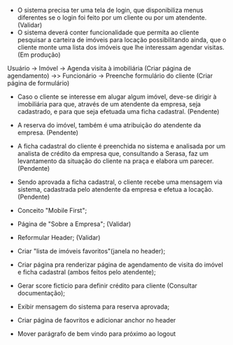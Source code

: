 - O sistema precisa ter uma tela de login, que disponibiliza menus diferentes se o login foi feito por um cliente ou por um atendente. (Validar)
- O sistema deverá conter funcionalidade que permita ao cliente pesquisar a carteira de imóveis para locação possibilitando ainda, que o cliente monte uma lista dos imóveis que lhe interessam agendar visitas. (Em produção)

Usuário -> Imóvel -> Agenda visita à imobiliária (Criar página de agendamento) ->> Funcionário -> Preenche formulário do cliente (Criar página de formulário)

- Caso o cliente se interesse em alugar algum imóvel, deve-se dirigir à imobiliária para que, através de um atendente da empresa, seja cadastrado, e para que seja efetuada uma ficha cadastral. (Pendente)
- A reserva do imóvel, também é uma atribuição do atendente da empresa. (Pendente)
- A ficha cadastral do cliente é preenchida no sistema e analisada por um analista de crédito da empresa que, consultando a Serasa, faz um levantamento da situação do cliente na praça e elabora um parecer. (Pendente)
- Sendo aprovada a ficha cadastral, o cliente recebe uma mensagem via sistema, cadastrada pelo atendente da empresa e efetua a locação. (Pendente)


- Conceito "Mobile First";
- Página de "Sobre a Empresa"; (Validar)
- Reformular Header; (Validar)
- Criar "lista de imóveis favoritos"(janela no header);
- Criar página pra renderizar página de agendamento de visita do imóvel e ficha cadastral (ambos feitos pelo atendente);
- Gerar score ficticio para definir crédito para cliente (Consultar documentação);
- Exibir mensagem do sistema para reserva aprovada;
- Criar página de faovritos e adicionar anchor no header
- Mover parágrafo de bem vindo para próximo ao logout